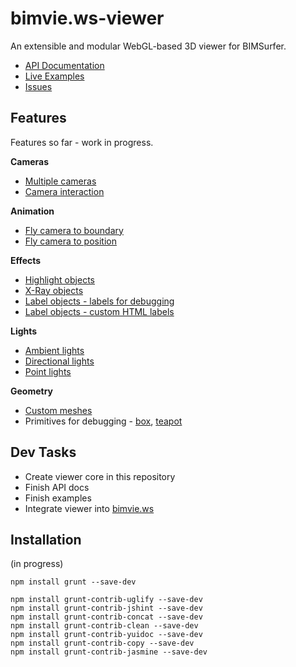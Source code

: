 # bimvie.ws-viewer

An extensible and modular WebGL-based 3D viewer for BIMSurfer.  

 * [API Documentation](http://opensourcebim.github.io/bimvie.ws-viewer/docs/)
 * [Live Examples](http://opensourcebim.github.io/bimvie.ws-viewer/examples/#object_RandomObjects)
 * [Issues](https://github.com/opensourceBIM/bimvie.ws-viewer/issues)

## Features

Features so far - work in progress.

**Cameras**

 * [Multiple cameras](http://opensourcebim.github.io/bimvie.ws-viewer/examples/#camera_Camera_multiple)
 * [Camera interaction](http://opensourcebim.github.io/bimvie.ws-viewer/examples/#control_CameraControl)
 
**Animation**

 * [Fly camera to boundary](http://opensourcebim.github.io/bimvie.ws-viewer/examples/#animate_CameraFlyAnimation_boundary)
 * [Fly camera to position](http://opensourcebim.github.io/bimvie.ws-viewer/examples/#animate_CameraFlyAnimation_position)
 
**Effects**

 * [Highlight objects](http://opensourcebim.github.io/bimvie.ws-viewer/examples/#effect_HighlightEffect)
 * [X-Ray objects](http://opensourcebim.github.io/bimvie.ws-viewer/examples/#effect_XRayEffect)
 * [Label objects - labels for debugging](http://opensourcebim.github.io/bimvie.ws-viewer/examples/#effect_LabelEffect)
 * [Label objects - custom HTML labels](http://opensourcebim.github.io/bimvie.ws-viewer/examples/#label_Label)
 
**Lights**

 * [Ambient lights](http://opensourcebim.github.io/bimvie.ws-viewer/examples/#light_AmbientLight)
 * [Directional lights](http://opensourcebim.github.io/bimvie.ws-viewer/examples/#light_DirLight)
 * [Point lights](http://opensourcebim.github.io/bimvie.ws-viewer/examples/#light_PointLight)
 
**Geometry**
  
 * [Custom meshes](http://opensourcebim.github.io/bimvie.ws-viewer/examples/#geometry_Geometry)
 * Primitives for debugging - [box](http://opensourcebim.github.io/bimvie.ws-viewer/examples/#geometry_BoxGeometry), [teapot](http://opensourcebim.github.io/bimvie.ws-viewer/examples/#geometry_TeapotGeometry) 
 
## Dev Tasks

 * Create viewer core in this repository
 * Finish API docs
 * Finish examples
 * Integrate viewer into [bimvie.ws](https://github.com/opensourceBIM/bimvie.ws)
 
## Installation

(in progress)

````
npm install grunt --save-dev

npm install grunt-contrib-uglify --save-dev
npm install grunt-contrib-jshint --save-dev
npm install grunt-contrib-concat --save-dev
npm install grunt-contrib-clean --save-dev
npm install grunt-contrib-yuidoc --save-dev
npm install grunt-contrib-copy --save-dev
npm install grunt-contrib-jasmine --save-dev

````

